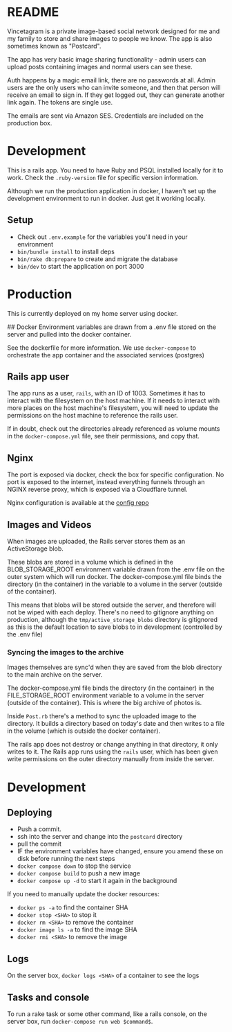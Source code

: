 # README
Vincetagram is a private image-based social network designed for me and my family to store and share images to people we know. The app is also sometimes known as "Postcard".

The app has very basic image sharing functionality - admin users can upload posts containing images and normal users can see these.

Auth happens by a magic email link, there are no passwords at all. Admin users are the only users who can invite someone, and then that person will receive an email to sign in. If they get logged out, they can generate another link again. The tokens are single use.

The emails are sent via Amazon SES. Credentials are included on the production box.

# Development
This is a rails app. You need to have Ruby and PSQL installed locally for it to work. Check the `.ruby-version` file for specific version information.

Although we run the production application in docker, I haven't set up the development environment to run in docker. Just get it working locally.

## Setup
- Check out `.env.example` for the variables you'll need in your environment
- `bin/bundle install` to install deps
- `bin/rake db:prepare` to create and migrate the database
- `bin/dev` to start the application on port 3000

# Production
This is currently deployed on my home server using docker.

## Docker
Environment variables are drawn from a .env file stored on the server and pulled into the docker container.

See the dockerfile for more information. We use `docker-compose` to orchestrate the app container and the associated services (postgres)

## Rails app user
The app runs as a user, `rails`, with an ID of 1003. Sometimes it has to interact with the filesystem on the host machine. If it needs to interact with more places on the host machine's filesystem, you will need to update the permissions on the host machine to reference the rails user.

If in doubt, check out the directories already referenced as volume mounts in the `docker-compose.yml` file, see their permissions, and copy that.

## Nginx
The port is exposed via docker, check the box for specific configuration. No port is exposed to the internet, instead everything funnels through an NGINX reverse proxy, which is exposed via a Cloudflare tunnel.

Nginx configuration is available at the [config repo](https://github.com/joshvince/vince-family-archive-config)

## Images and Videos
When images are uploaded, the Rails server stores them as an ActiveStorage blob.

These blobs are stored in a volume which is defined in the BLOB_STORAGE_ROOT environment variable drawn from the .env file on the outer system which will run docker. The docker-compose.yml file binds the directory (in the container) in the variable to a volume in the server (outside of the container).

This means that blobs will be stored outside the server, and therefore will not be wiped with each deploy. There's no need to gitignore anything on production, although the `tmp/active_storage_blobs` directory is gitignored as this is the default location to save blobs to in development (controlled by the .env file)

### Syncing the images to the archive
Images themselves are sync'd when they are saved from the blob directory to the main archive on the server.

The docker-compose.yml file binds the directory (in the container) in the FILE_STORAGE_ROOT environment variable to a volume in the server (outside of the container). This is where the big archive of photos is.

Inside `Post.rb` there's a method to sync the uploaded image to the directory. It builds a directory based on today's date and then writes to a file in the volume (which is outside the docker container).

The rails app does not destroy or change anything in that directory, it only writes to it.
The Rails app runs using the `rails` user, which has been given write permissions on the outer directory manually from inside the server.

# Development

## Deploying
- Push a commit.
- ssh into the server and change into the `postcard` directory
- pull the commit
- IF the environment variables have changed, ensure you amend these on disk before running the next steps
- `docker compose down` to stop the service
- `docker compose build` to push a new image
- `docker compose up -d` to start it again in the background

If you need to manually update the docker resources:
- `docker ps -a` to find the container SHA
- `docker stop <SHA>` to stop it
- `docker rm <SHA>` to remove the container
- `docker image ls -a` to find the image SHA
- `docker rmi <SHA>` to remove the image

## Logs
On the server box, `docker logs <SHA>` of a container to see the logs

## Tasks and console
To run a rake task or some other command, like a rails console, on the server box, run `docker-compose run web $command$`.
